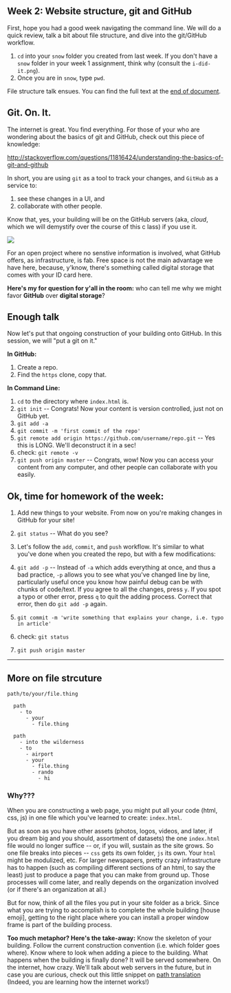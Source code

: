 ## Week 2: Website structure, git and GitHub

First, hope you had a good week navigating the command line. We will do a quick review, talk a bit about file structure, and dive into the git/GitHub workflow.

1. `cd` into your `snow` folder you created from last week. If you don't have a `snow` folder in your week 1 assignment, think why (consult the `i-did-it.png`).
2. Once you are in `snow`, type `pwd`.

File structure talk ensues. You can find the full text at the [end of document](https://gist.github.com/jueyang/740f4fd3d57ecfdbde39#more-on-file-strcuture).

## Git. On. It.

The internet is great. You find everything. For those of your who are wondering about the basics of git and GitHub, check out this piece of knowledge:

http://stackoverflow.com/questions/11816424/understanding-the-basics-of-git-and-github

In short, you are using `git` as a tool to track your changes, and `GitHub` as a service to:

1. see these changes in a UI, and 
2. collaborate with other people.

Know that, yes, your building will be on the GitHub servers (aka, _cloud_, which we will demystify over the course of this c lass) if you use it.

![](http://i.giphy.com/x4O0fjpQfoBZS.gif)

For an open project where no senstive information is involved, what GitHub offers, as infrastructure, is fab. Free space is not the main advantage we have here, because, y'know, there's something called digital storage that comes with your ID card here. 

**Here's my for question for y'all in the room:** who can tell me why we might favor **GitHub** over **digital storage**?

## Enough talk

Now let's put that ongoing construction of your building onto GitHub. In this session, we will "put a git on it."

**In GitHub:**

1. Create a repo.
2. Find the `https` clone, copy that.

**In Command Line:**

1. `cd` to the directory where `index.html` is.
2. `git init` -- Congrats! Now your content is version controlled, just not on GitHub yet.
3. `git add -a`
4. `git commit -m 'first commit of the repo'`
5. `git remote add origin https://github.com/username/repo.git` -- Yes this is LONG. We'll deconstruct it in a sec!
6. check: `git remote -v`
7. `git push origin master` -- Congrats, wow! Now you can access your content from any computer, and other people can collaborate with you easily.

## Ok, time for homework of the week:

1. Add new things to your website. From now on you're making changes in GitHub for your site!
2. `git status` -- What do you see?
3. Let's follow the `add`, `commit`, and `push` workflow. It's similar to what you've done when you created the repo, but with a few modifications:

  1. `git add -p` -- Instead of `-a` which adds everything at once, and thus a bad practice, `-p` allows you to see what you've changed line by line, particularly useful once you know how painful debug can be with chunks of code/text. If you agree to all the changes, press `y`. If you spot a typo or other error, press `q` to quit the adding process. Correct that error, then do `git add -p` again.
  2. `git commit -m 'write something that explains your change, i.e. typo in article'`
  3. check: `git status`
  4. `git push origin master`

---

## More on file strcuture

`path/to/your/file.thing`

```
  path
    - to
      - your
        - file.thing
```

```
  path
    - into the wilderness
    - to
      - airport
      - your
        - file.thing
        - rando
          - hi
```

### Why???

When you are constructing a web page, you might put all your code (html, css, js) in one file which you've learned to create: `index.html`.

But as soon as you have other assets (photos, logos, videos, and later, if you dream big and you should, assortment of datasets) the one `index.html` file would no longer suffice -- or, if you will, sustain as the site grows. So one file breaks into pieces -- `css` gets its own folder, `js` its own. Your `html` might be modulized, etc. For larger newspapers, pretty crazy infrastructure has to happen (such as compiling different sections of an html, to say the least) just to produce a page that you can make from ground up. Those processes will come later, and really depends on the organization involved (or if there's an organization at all.)

But for now, think of all the files you put in your site folder as a brick. Since what you are trying to accomplish is to complete the whole building [house emoji], getting to the right place where you can install a proper window frame is part of the building process.

**Too much metaphor? Here's the take-away:** Know the skeleton of your building. Follow the current construction convention (i.e. which folder goes where). Know where to look when adding a piece to the building. What happens when the building is finally done? It will be served somewhere. On the internet, how crazy. We'll talk about web servers in the future, but in case you are curious, check out this little snippet on [path translation](http://en.wikipedia.org/wiki/Web_server#Path_translation) (Indeed, you are learning how the internet works!)

